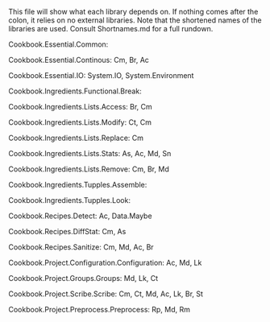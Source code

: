 This file will show what each library depends on. If nothing comes after the colon, it relies on no external libraries. Note that the shortened names of the libraries are used. Consult Shortnames.md for a full rundown.

Cookbook.Essential.Common:

Cookbook.Essential.Continous: Cm, Br, Ac

Cookbook.Essential.IO:  System.IO, System.Environment

Cookbook.Ingredients.Functional.Break:

Cookbook.Ingredients.Lists.Access: Br, Cm

Cookbook.Ingredients.Lists.Modify: Ct, Cm

Cookbook.Ingredients.Lists.Replace: Cm

Cookbook.Ingredients.Lists.Stats: As, Ac, Md, Sn

Cookbook.Ingredients.Lists.Remove: Cm, Br, Md

Cookbook.Ingredients.Tupples.Assemble: 

Cookbook.Ingredients.Tupples.Look: 

Cookbook.Recipes.Detect: Ac, Data.Maybe

Cookbook.Recipes.DiffStat: Cm, As

Cookbook.Recipes.Sanitize: Cm, Md, Ac, Br

Cookbook.Project.Configuration.Configuration: Ac, Md, Lk

Cookbook.Project.Groups.Groups: Md, Lk, Ct

Cookbook.Project.Scribe.Scribe: Cm, Ct, Md, Ac, Lk, Br, St

Cookbook.Project.Preprocess.Preprocess: Rp, Md, Rm
